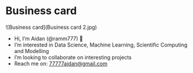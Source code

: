 # Business card
![Business card](Business card 2.jpg)

- Hi, I’m Aidan (@ramm777) 👋
- I’m interested in Data Science, Machine Learning, Scientific Computing and Modelling
- I’m looking to collaborate on interesting projects
- Reach me on: 77777aidan@gmail.com

<!---
ramm777/ramm777 is a ✨ special ✨ repository because its `README.md` (this file) appears on your GitHub profile.
You can click the Preview link to take a look at your changes.
🌱 I’m currently learning more DS to become an expert
--->

